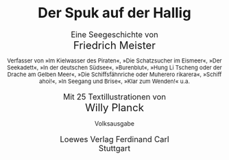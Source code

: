 <h1 style="font-size: xx-large; text-align: center;">Der Spuk auf der Hallig</h1>

<div style="font-size: large; text-align: center;">Eine Seegeschichte von</div>
<div style="font-size: x-large; text-align: center;">Friedrich Meister</div>

<div style="font-size: small; text-align: center; margin-top: 1em;">Verfasser von »Im Kielwasser des Piraten«, »Die Schatzsucher
im Eismeer«, »Der Seekadett«, »In der deutschen
Südsee«, »Burenblut«, »Hung Li Tscheng oder der Drache
am Gelben Meer«, »Die Schiffsfähnriche oder Muherero
rikarera«, »Schiff ahoi!«, »In Seegang und Brise«,
»Klar zum Wenden!« u.a.</div>

<div style="font-size: large; text-align: center; margin-top: 1em;">Mit 25 Textillustrationen von</div>
<div style="font-size: x-large; text-align: center;">Willy Planck</div>

<div style="font-size: normal; text-align: center; margin-top: 1em;">Volksausgabe</div>

<div style="font-size: large; text-align: center; margin-top: 1em;">Loewes Verlag Ferdinand Carl</div>
<div style="font-size: large; text-align: center;">Stuttgart</div>

